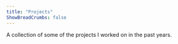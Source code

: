 ```yaml
---
title: "Projects"
ShowBreadCrumbs: false
---
```

A collection of some of the projects I worked on in the past years.